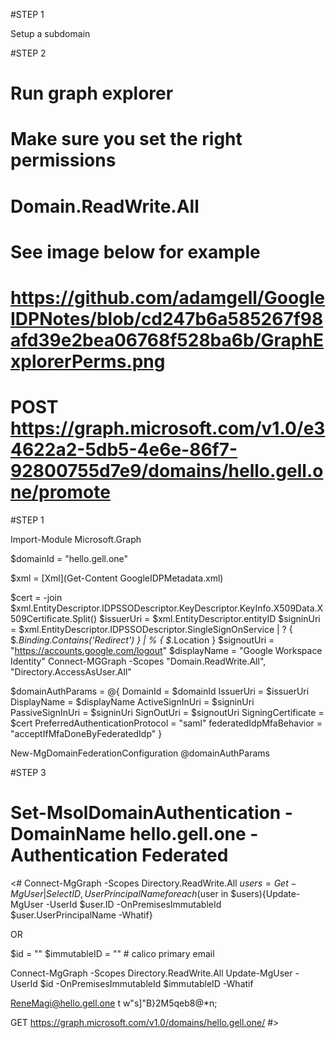 #STEP 1

Setup a subdomain

#STEP 2

# Run graph explorer 
# Make sure you set the right permissions 
# Domain.ReadWrite.All
# See image below for example 
# https://github.com/adamgell/GoogleIDPNotes/blob/cd247b6a585267f98afd39e2bea06768f528ba6b/GraphExplorerPerms.png
#
#
#

# POST https://graph.microsoft.com/v1.0/e34622a2-5db5-4e6e-86f7-92800755d7e9/domains/hello.gell.one/promote

#STEP 1 

Import-Module Microsoft.Graph

$domainId = "hello.gell.one"

$xml = [Xml](Get-Content GoogleIDPMetadata.xml)

$cert = -join $xml.EntityDescriptor.IDPSSODescriptor.KeyDescriptor.KeyInfo.X509Data.X509Certificate.Split()
$issuerUri = $xml.EntityDescriptor.entityID
$signinUri = $xml.EntityDescriptor.IDPSSODescriptor.SingleSignOnService | ? { $_.Binding.Contains('Redirect') } | % { $_.Location }
$signoutUri = "https://accounts.google.com/logout"
$displayName = "Google Workspace Identity"
Connect-MGGraph -Scopes "Domain.ReadWrite.All", "Directory.AccessAsUser.All"

$domainAuthParams = @{
  DomainId = $domainId
  IssuerUri = $issuerUri
  DisplayName = $displayName
  ActiveSignInUri = $signinUri
  PassiveSignInUri = $signinUri
  SignOutUri = $signoutUri
  SigningCertificate = $cert
  PreferredAuthenticationProtocol = "saml"
  federatedIdpMfaBehavior = "acceptIfMfaDoneByFederatedIdp"
}

New-MgDomainFederationConfiguration @domainAuthParams

#STEP 3
# Set-MsolDomainAuthentication -DomainName hello.gell.one -Authentication Federated






<#
Connect-MgGraph -Scopes Directory.ReadWrite.All
$users = Get-MgUser | Select ID, UserPrincipalName
foreach($user in $users){Update-MgUser -UserId $user.ID -OnPremisesImmutableId $user.UserPrincipalName -Whatif}

OR

$id = ""
$immutableID = "" # calico primary email 

Connect-MgGraph -Scopes Directory.ReadWrite.All
Update-MgUser -UserId $id -OnPremisesImmutableId $immutableID -Whatif


ReneMagi@hello.gell.one
t w"s]"B}2M5qeb8@*n;

GET https://graph.microsoft.com/v1.0/domains/hello.gell.one/
 #>
